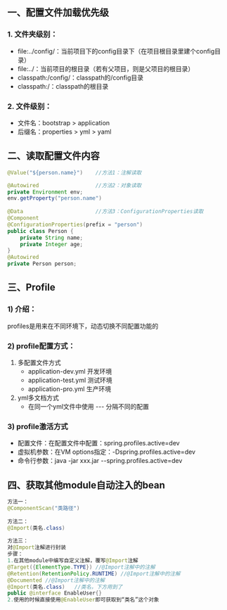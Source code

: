## 一、配置文件加载优先级

### 1. 文件夹级别：

- file:../config/：当前项目下的config目录下（在项目根目录里建个config目录）
- file:../：当前项目的根目录（若有父项目，则是父项目的根目录）
- classpath:/config/：classpath的/config目录
- classpath:/：classpath的根目录

### 2. 文件级别：

- 文件名：bootstrap > application
- 后缀名：properties > yml > yaml



## 二、读取配置文件内容

```java
@Value("${person.name}")	//方法1：注解读取

@Autowired					//方法2：对象读取
private Environment env;
env.getProperty("person.name")
    
@Data						//方法3：ConfigurationProperties读取						
@Component
@ConfigurationProperties(prefix = "person")
public class Person {
    private String name;
    private Integer age;
}
@Autowired
private Person person;
```



## 三、Profile

### 1) 介绍：

profiles是用来在不同环境下，动态切换不同配置功能的

### 2) profile配置方式：

1. 多配置文件方式
   - application-dev.yml 开发环境
   - application-test.yml 测试环境
   - application-pro.yml 生产环境
2. yml多文档方式
   - 在同一个yml文件中使用 --- 分隔不同的配置

### 3) profile激活方式

- 配置文件：在配置文件中配置：spring.profiles.active=dev
- 虚拟机参数：在VM options指定：-Dspring.profiles.active=dev
- 命令行参数：java -jar xxx.jar  --spring.profiles.active=dev




## 四、获取其他module自动注入的bean

```java
方法一：
@ComponentScan("类路径")
    
方法二：
@Import(类名.class)
    
方法三：
对@Import注解进行封装
步骤：
1.在其他module中编写自定义注解，覆写@Import注解    
@Target({ElementType.TYPE})	//@Import注解中的注解
@Retention(RetentionPolicy.RUNTIME)	//@Import注解中的注解
@Documented	//@Import注解中的注解
@Import(类名.class)	//类名，下方用到了
public @interface EnableUser{}
2.使用的时候直接使用@EnableUser即可获取到“类名”这个对象
```







